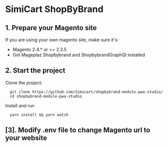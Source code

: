 # SimiCart ShopByBrand

## 1. Prepare your Magento site
If you are using your own magento site, make sure it's:
- Magento 2.4.* or >= 2.3.5
- Got Mageplaz Shopbybrand and ShopbybrandGraphQl installed

## 2. Start the project

Clone the project:

```
  git clone https://github.com/Simicart/shopbybrand-module-pwa-studio/
  cd shopbybrand-module-pwa-studio
```

Install and run

```
  yarn install && yarn watch
```

## [3]. Modify .env file to change Magento url to your website
